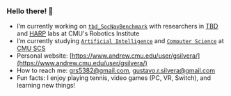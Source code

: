 ### Hello there! 👋

- I’m currently working on [`tbd_SocNavBenchmark`](https://github.com/CMU-TBD/tbd_SocNavBenchmark) with researchers in [TBD](https://tbd.ri.cmu.edu/) and [HARP](http://harp.ri.cmu.edu/) labs at CMU's Robotics Institute
- I’m currently studying [`Artificial Intelligence`](https://www.cs.cmu.edu/bs-in-artificial-intelligence) and [`Computer Science`](https://www.cs.cmu.edu/) at [CMU SCS](https://www.cs.cmu.edu/)
- Personal website: [https://www.andrew.cmu.edu/user/gsilvera/](https://www.andrew.cmu.edu/user/gsilvera/)
- How to reach me: [grs5382@gmail.com](mailto:grs5382@gmail.com), [gustavo.r.silvera@gmail.com](mailto:gustavo.r.silvera@gmail.com)
- Fun facts: I enjoy playing tennis, video games (PC, VR, Switch), and learning new things!

<!--
**GustavoSilvera/GustavoSilvera** is a ✨ _special_ ✨ repository because its `README.md` (this file) appears on your GitHub profile.

Here are some ideas to get you started:

- 🔭 I’m currently working on ...
- 🌱 I’m currently learning ...
- 👯 I’m looking to collaborate on ...
- 🤔 I’m looking for help with ...
- 💬 Ask me about ...
- 📫 How to reach me: ...
- 😄 Pronouns: ...
- ⚡ Fun fact: ...
-->
